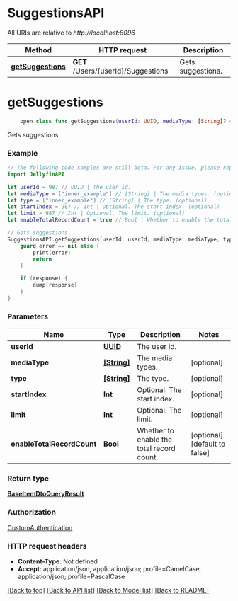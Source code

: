 # SuggestionsAPI

All URIs are relative to *http://localhost:8096*

Method | HTTP request | Description
------------- | ------------- | -------------
[**getSuggestions**](SuggestionsAPI.md#getsuggestions) | **GET** /Users/{userId}/Suggestions | Gets suggestions.


# **getSuggestions**
```swift
    open class func getSuggestions(userId: UUID, mediaType: [String]? = nil, type: [String]? = nil, startIndex: Int? = nil, limit: Int? = nil, enableTotalRecordCount: Bool? = nil, completion: @escaping (_ data: BaseItemDtoQueryResult?, _ error: Error?) -> Void)
```

Gets suggestions.

### Example 
```swift
// The following code samples are still beta. For any issue, please report via http://github.com/OpenAPITools/openapi-generator/issues/new
import JellyfinAPI

let userId = 987 // UUID | The user id.
let mediaType = ["inner_example"] // [String] | The media types. (optional)
let type = ["inner_example"] // [String] | The type. (optional)
let startIndex = 987 // Int | Optional. The start index. (optional)
let limit = 987 // Int | Optional. The limit. (optional)
let enableTotalRecordCount = true // Bool | Whether to enable the total record count. (optional) (default to false)

// Gets suggestions.
SuggestionsAPI.getSuggestions(userId: userId, mediaType: mediaType, type: type, startIndex: startIndex, limit: limit, enableTotalRecordCount: enableTotalRecordCount) { (response, error) in
    guard error == nil else {
        print(error)
        return
    }

    if (response) {
        dump(response)
    }
}
```

### Parameters

Name | Type | Description  | Notes
------------- | ------------- | ------------- | -------------
 **userId** | [**UUID**](.md) | The user id. | 
 **mediaType** | [**[String]**](String.md) | The media types. | [optional] 
 **type** | [**[String]**](String.md) | The type. | [optional] 
 **startIndex** | **Int** | Optional. The start index. | [optional] 
 **limit** | **Int** | Optional. The limit. | [optional] 
 **enableTotalRecordCount** | **Bool** | Whether to enable the total record count. | [optional] [default to false]

### Return type

[**BaseItemDtoQueryResult**](BaseItemDtoQueryResult.md)

### Authorization

[CustomAuthentication](../README.md#CustomAuthentication)

### HTTP request headers

 - **Content-Type**: Not defined
 - **Accept**: application/json, application/json; profile=CamelCase, application/json; profile=PascalCase

[[Back to top]](#) [[Back to API list]](../README.md#documentation-for-api-endpoints) [[Back to Model list]](../README.md#documentation-for-models) [[Back to README]](../README.md)

